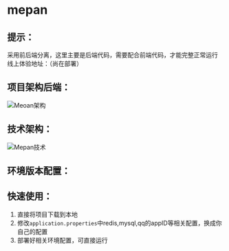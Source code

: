 # mepan
## 提示：
采用前后端分离，这里主要是后端代码，需要配合前端代码，才能完整正常运行
线上体验地址：（尚在部署）

## 项目架构后端：
![Meoan架构](https://github.com/dengxijuli/mepan/assets/132116099/e567e35e-72e3-4f03-938c-68ae4e09c5e4)

## 技术架构：

![Mepan技术](https://github.com/dengxijuli/mepan/assets/132116099/9a83b51a-3480-4922-b994-f1d30321071a)

## 环境版本配置：






## 快速使用：
1. 直接将项目下载到本地
2. 修改`application.properties`中redis,mysql,qq的appID等相关配置，换成你自己的配置
3. 部署好相关环境配置，可直接运行











